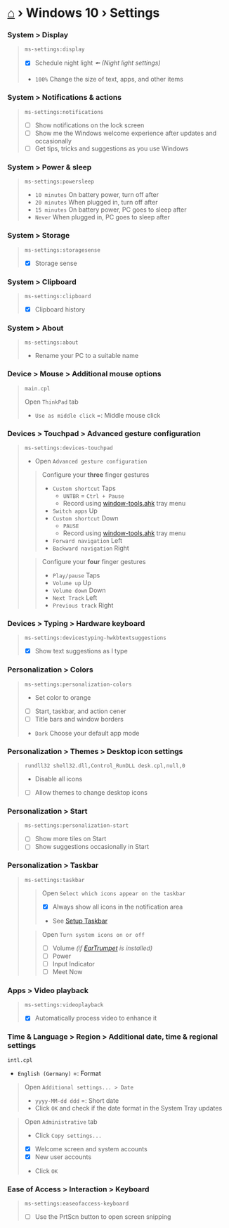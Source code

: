 # [⌂](../README.md) › Windows 10 › Settings

### System > Display
> ```
> ms-settings:display
> ```
> - [x] Schedule night light _🠘 (Night light settings)_
> - `100%` Change the size of text, apps, and other items

### System > Notif‌ications & actions
> ```
> ms-settings:notifications
> ```
> - [ ] Show notif‌ications on the lock screen
> - [ ] Show me the Windows welcome experience after updates and occasionally
> - [ ] Get tips, tricks and suggestions as you use Windows

### System > Power & sleep
> ```
> ms-settings:powersleep
> ```
> - `10 minutes` On battery power, turn off after
> - `20 minutes` When plugged in, turn off after
> - `15 minutes` On battery power, PC goes to sleep after
> - `Never` When plugged in, PC goes to sleep after

### System > Storage
> ```
> ms-settings:storagesense
> ```
> - [x] Storage sense

### System > Clipboard
> ```
> ms-settings:clipboard
> ```
> - [x] Clipboard history

### System > About
>```
>ms-settings:about
>```
>- Rename your PC to a suitable name

### Device > Mouse > Additional mouse options
> ```
> main.cpl
> ```
> Open `ThinkPad` tab
> - `Use as middle click` =: Middle mouse click

### Devices > Touchpad > Advanced gesture conf‌iguration
> ```
> ms-settings:devices-touchpad
> ```
> - Open `Advanced gesture conf‌iguration`
> 
> > Conf‌igure your **three** f‌inger gestures
> > - `Custom shortcut` Taps
> >   - `UNTBR` = `Ctrl + Pause` 
> >   - Record using [window-tools.ahk](https://github.com/Yetenol/AHK-tools/releases/latest/download/WindowTools.exe) tray menu 
> > - `Switch apps` Up
> > - `Custom shortcut` Down
> >   -  `PAUSE` 
> >   - Record using [window-tools.ahk](https://github.com/Yetenol/AHK-tools/releases/latest/download/WindowTools.exe) tray menu 
> > - `Forward navigation` Left
> > - `Backward navigation` Right
> 
> > Conf‌igure your **four** f‌inger gestures
> > - `Play/pause` Taps
> > - `Volume up` Up
> > - `Volume down` Down
> > - `Next Track` Left
> > - `Previous track` Right

### Devices > Typing > Hardware keyboard
> ```
> ms-settings:devicestyping-hwkbtextsuggestions
> ```
> - [x] Show text suggestions as I type

### Personalization > Colors
> ```
> ms-settings:personalization-colors
> ```
> - Set color to orange
> - [ ] Start, taskbar, and action cener
> - [ ] Title bars and window borders
> - `Dark` Choose your default app mode

### Personalization > Themes > Desktop icon settings
> ```
> rundll32 shell32.dll,Control_RunDLL desk.cpl,null,0
> ```
> - Disable all icons
> - [ ] Allow themes to change desktop icons

### Personalization > Start
> ```
> ms-settings:personalization-start
> ```
> - [ ] Show more tiles on Start
> - [ ] Show suggestions occasionally in Start

### Personalization > Taskbar
> ```
> ms-settings:taskbar
> ```
> > Open `Select which icons appear on the taskbar`
> > - [x] Always show all icons in the notif‌ication area
> > - See [Setup Taskbar](configs.md#setup-taskbar)
>
> > Open `Turn system icons on or off`
> > - [ ] Volume *(if [EarTrumpet](https://www.microsoft.com/en-us/p/eartrumpet/9nblggh516xp) is installed)*
> > - [ ] Power
> > - [ ] Input Indicator
> > - [ ] Meet Now

### Apps > Video playback
> ```
> ms-settings:videoplayback	
> ```
> - [x] Automatically process video to enhance it

### Time & Language > Region > Additional date, time & regional settings
```
intl.cpl
```
- `English (Germany)` =: Format

> Open `Additional settings... > Date`
> - `yyyy-MM-dd ddd` =: Short date
> - Click `OK` and check if the date format in the System Tray updates

> Open `Administrative` tab
> - Click `Copy settings...`
> - [x] Welcome screen and system accounts
> - [x] New user accounts
> - Click `OK`

### Ease of Access > Interaction > Keyboard
> ```
> ms-settings:easeofaccess-keyboard
> ```
> - [ ] Use the PrtScn button to open screen snipping